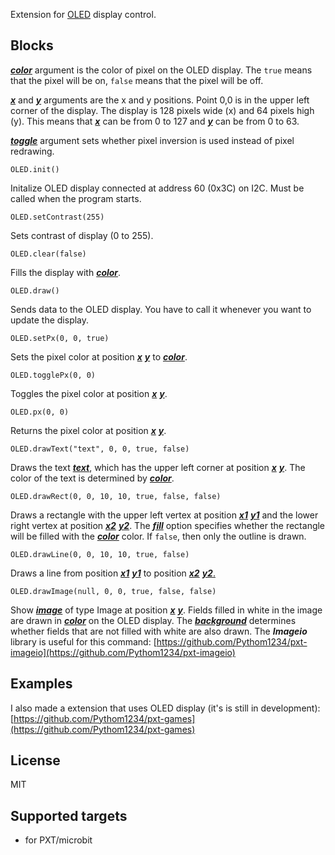 Extension for [OLED](https://www.elecfreaks.com/learn-en/microbitOctopus/output/octopus_ef03155.html) display control.

## Blocks
<ins>***color***</ins> argument is the color of pixel on the OLED display. The `true` means that the pixel will be on, `false` means that the pixel will be off.

<ins>***x***</ins> and <ins>***y***</ins> arguments are the x and y positions. Point 0,0 is in the upper left corner of the display. The display is 128 pixels wide (x) and 64 pixels high (y). This means that <ins>***x***</ins> can be from 0 to 127 and <ins>***y***</ins> can be from 0 to 63.

<ins>***toggle***</ins> argument sets whether pixel inversion is used instead of pixel redrawing.


```block
OLED.init()
```
Initalize OLED display connected at address 60 (0x3C) on I2C. Must be called when the program starts.


```block
OLED.setContrast(255)
```
Sets contrast of display (0 to 255).


```block
OLED.clear(false)
```
Fills the display with <ins>***color***</ins>.


```block
OLED.draw()
```
Sends data to the OLED display. You have to call it whenever you want to update the display.


```block
OLED.setPx(0, 0, true)
```
Sets the pixel color at position <ins>***x***</ins> <ins>***y***</ins> to <ins>***color***</ins>.


```block
OLED.togglePx(0, 0)
```
Toggles the pixel color at position <ins>***x***</ins> <ins>***y***</ins>.


```block
OLED.px(0, 0)
```
Returns the pixel color at position <ins>***x***</ins> <ins>***y***</ins>.


```block
OLED.drawText("text", 0, 0, true, false)
```
Draws the text <ins>***text***</ins>, which has the upper left corner at position <ins>***x***</ins> <ins>***y***</ins>. The color of the text is determined by <ins>***color***</ins>.


```block
OLED.drawRect(0, 0, 10, 10, true, false, false)
```
Draws a rectangle with the upper left vertex at position <ins>***x1***</ins> <ins>***y1***</ins> and the lower right vertex at position <ins>***x2***</ins> <ins>***y2***</ins>. The <ins>***fill***</ins> option specifies whether the rectangle will be filled with the <ins>***color***</ins> color. If `false`, then only the outline is drawn.


```block
OLED.drawLine(0, 0, 10, 10, true, false)
```
Draws a line from position <ins>***x1***</ins> <ins>***y1***</ins> to position <ins>***x2***</ins> <ins>***y2***.


```block
OLED.drawImage(null, 0, 0, true, false, false)
```
Show <ins>***image***</ins> of type Image at position <ins>***x***</ins> <ins>***y***</ins>. Fields filled in white in the image are drawn in <ins>***color***</ins> on the OLED display. The <ins>***background***</ins> determines whether fields that are not filled with white are also drawn. The **_Imageio_** library is useful for this command: [https://github.com/Pythom1234/pxt-imageio](https://github.com/Pythom1234/pxt-imageio)

## Examples
I also made a extension that uses OLED display (it's is still in development): [https://github.com/Pythom1234/pxt-games](https://github.com/Pythom1234/pxt-games)

## License
MIT

## Supported targets
* for PXT/microbit
